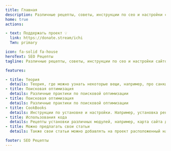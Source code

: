 ```yaml
---
title: Главная
description: Различные рецепты, советы, инструкции по сео и настройки сайтов
home: true
actions:

- text: Поддержать проект 💡
  link: https://donate.stream/ichi
  Тип: primary

icon: fa-solid fa-house
heroText: SEO Рецепты
tagline: Различные рецепты, советы, инструкции по сео и настройки сайтов.

features:

- title: Теория
  details: Теория, где можно узнать некоторые вещи, например, про санкции поисковых систем
- title: Поисковая оптимизация
  details: Различные практики по поисковой оптимизации
- title: Поисковая оптимизация
  details: Различные практики по поисковой оптимизации
- title: CookBooks
  details: Инструкции по установке и настройки. Например, установка рекламы РСЯ
- title: Использования кода
  details: Рецепты установки различных модулей, например, карта сайта для сайта на движке MediaWiki
- title: Можно предлагать свои статьи
  details: Также свои статьи можно добавлять на проект расположенный на GitHub. Статьи будут добавлены с подписью автора и его ссылкой.

footer: SEO Рецепты
---
```

